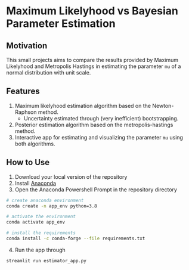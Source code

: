 # Maximum Likelyhood vs Bayesian Parameter Estimation
## Motivation
This small projects aims to compare the results provided by Maximum Likelyhood and Metropolis Hastings in estimating the parameter `mu` of a normal distribution with unit scale.

## Features

1. Maximum likelyhood estimation algorithm based on the Newton-Raphson method. 
   * Uncertainty estimated through (very inefficient) bootstrapping.
3. Posterior estimation algorithm based on the metropolis-hastings method.
4. Interactive app for estimating and visualizing the parameter `mu` using both algorithms.

## How to Use

1. Download your local version of the repository
2. Install [Anaconda](https://docs.anaconda.com/anaconda/install/)
3. Open the Anaconda Powershell Prompt in the repository directory
```sh
# create anaconda environment
conda create -n app_env python=3.8

# activate the environment
conda activate app_env

# install the requirements
conda install -c conda-forge --file requirements.txt
```
4. Run the app through
```sh
streamlit run estimator_app.py
```
